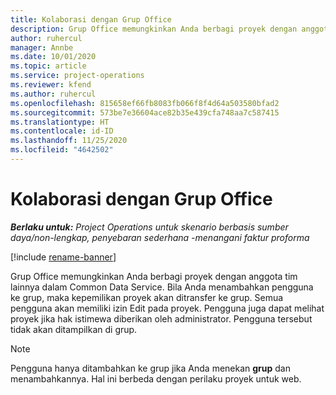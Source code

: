 ```yaml
---
title: Kolaborasi dengan Grup Office
description: Grup Office memungkinkan Anda berbagi proyek dengan anggota tim lainnya di Common Data Service.
author: ruhercul
manager: Annbe
ms.date: 10/01/2020
ms.topic: article
ms.service: project-operations
ms.reviewer: kfend
ms.author: ruhercul
ms.openlocfilehash: 815658ef66fb8083fb066f8f4d64a503580bfad2
ms.sourcegitcommit: 573be7e36604ace82b35e439cfa748aa7c587415
ms.translationtype: HT
ms.contentlocale: id-ID
ms.lasthandoff: 11/25/2020
ms.locfileid: "4642502"
---
```

# <a name="collaboration-with-office-groups"></a>Kolaborasi dengan Grup Office

_**Berlaku untuk:** Project Operations untuk skenario berbasis sumber daya/non-lengkap, penyebaran sederhana -menangani faktur proforma_

[!include [rename-banner](~/includes/cc-data-platform-banner.md)]

Grup Office memungkinkan Anda berbagi proyek dengan anggota tim lainnya dalam Common Data Service. Bila Anda menambahkan pengguna ke grup, maka kepemilikan proyek akan ditransfer ke grup. Semua pengguna akan memiliki izin Edit pada proyek. Pengguna juga dapat melihat proyek jika hak istimewa diberikan oleh administrator. Pengguna tersebut tidak akan ditampilkan di grup.

> [!NOTE] 
> Pengguna hanya ditambahkan ke grup jika Anda menekan **grup** dan menambahkannya. Hal ini berbeda dengan perilaku proyek untuk web. 

